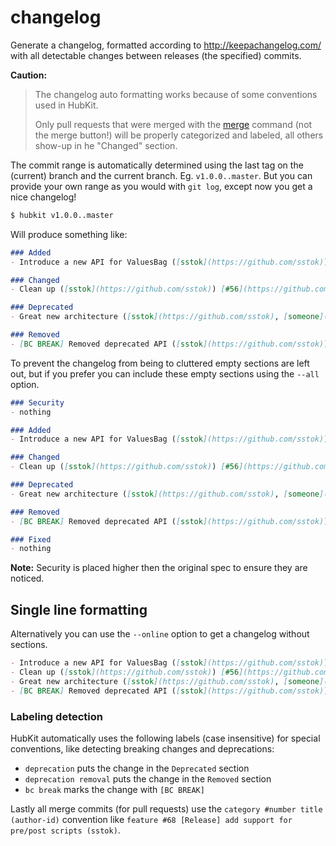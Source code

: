 changelog
=========

Generate a changelog, formatted according to http://keepachangelog.com/
with all detectable changes between releases (the specified) commits.

**Caution:**

> The changelog auto formatting works because of some conventions used in HubKit.
>
> Only pull requests that were merged with the [merge](merge.md) command (not the merge button!)
> will be properly categorized and labeled, all others show-up in he "Changed" section.

The commit range is automatically determined using the last tag on the (current)
branch and the current branch. Eg. `v1.0.0..master`. But you can provide your
own range as you would with `git log`, except now you get a nice changelog!

```bash
$ hubkit v1.0.0..master
```

Will produce something like:

```markdown
### Added
- Introduce a new API for ValuesBag ([sstok](https://github.com/sstok)) [#93](https://github.com/park-manager/hubkit/issues/93)

### Changed
- Clean up ([sstok](https://github.com/sstok)) [#56](https://github.com/park-manager/hubkit/issues/56)

### Deprecated
- Great new architecture ([sstok](https://github.com/sstok), [someone](https://github.com/someone)) [#55](https://github.com/park-manager/hubkit/issues/55)

### Removed
- [BC BREAK] Removed deprecated API ([sstok](https://github.com/sstok)) [#52](https://github.com/park-manager/hubkit/issues/52)
```

To prevent the changelog from being to cluttered empty sections are left out,
but if you prefer you can include these empty sections using the `--all` option.

```markdown
### Security
- nothing

### Added
- Introduce a new API for ValuesBag ([sstok](https://github.com/sstok)) [#93](https://github.com/park-manager/hubkit/issues/93)

### Changed
- Clean up ([sstok](https://github.com/sstok)) [#56](https://github.com/park-manager/hubkit/issues/56)

### Deprecated
- Great new architecture ([sstok](https://github.com/sstok), [someone](https://github.com/someone)) [#55](https://github.com/park-manager/hubkit/issues/55)

### Removed
- [BC BREAK] Removed deprecated API ([sstok](https://github.com/sstok)) [#52](https://github.com/park-manager/hubkit/issues/52)

### Fixed
- nothing
```

**Note:** Security is placed higher then the original spec to ensure they are noticed.

## Single line formatting

Alternatively you can use the `--online` option to get a changelog without sections.

```markdown
- Introduce a new API for ValuesBag ([sstok](https://github.com/sstok)) [#93](https://github.com/park-manager/hubkit/issues/93)
- Clean up ([sstok](https://github.com/sstok)) [#56](https://github.com/park-manager/hubkit/issues/56)
- Great new architecture ([sstok](https://github.com/sstok), [someone](https://github.com/someone)) [#55](https://github.com/park-manager/hubkit/issues/55)
- [BC BREAK] Removed deprecated API ([sstok](https://github.com/sstok)) [#52](https://github.com/park-manager/hubkit/issues/52)
```

### Labeling detection

HubKit automatically uses the following labels (case insensitive) for special conventions,
like detecting breaking changes and deprecations:

* `deprecation` puts the change in the `Deprecated` section
* `deprecation removal` puts the change in the `Removed` section
* `bc break` marks the change with `[BC BREAK]`

Lastly all merge commits (for pull requests) use the `category #number title (author-id)` convention
like `feature #68 [Release] add support for pre/post scripts (sstok)`.
